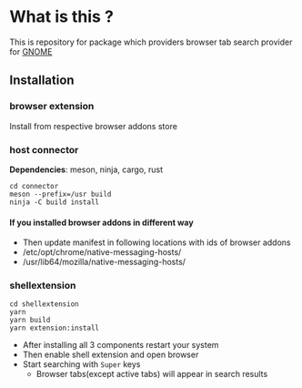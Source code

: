# What is this ?
This is repository for package which providers browser tab search provider for [GNOME](https://www.gnome.org/)

## Installation
### browser extension
Install from respective browser addons store
### host connector
**Dependencies**: meson, ninja, cargo, rust

```
cd connector
meson --prefix=/usr build
ninja -C build install
```

#### If you installed browser addons in different way
* Then update manifest in following locations 
with ids of browser addons
* /etc/opt/chrome/native-messaging-hosts/
* /usr/lib64/mozilla/native-messaging-hosts/

### shellextension
```
cd shellextension
yarn
yarn build
yarn extension:install
```

* After installing all 3 components restart your system
* Then enable shell extension and open browser
* Start searching with `Super` keys
  * Browser tabs(except active tabs) will appear in search results